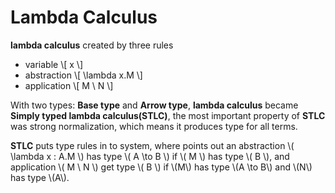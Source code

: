 # Lambda Calculus

**lambda calculus** created by three rules

- variable \\[ x \\]
- abstraction \\[ \lambda x.M \\]
- application \\[ M \\ N \\]

With two types: **Base type** and **Arrow type**, **lambda calculus** became **Simply typed lambda calculus(STLC)**, the most important property of **STLC** was strong normalization, which means it produces type for all terms.

**STLC** puts type rules in to system, where points out an abstraction \\( \lambda x : A.M \\) has type \\( A \to B \\) if \\( M \\) has type \\( B \\), and application \\( M \\ N \\) get type \\( B \\) if \\(M\\) has type \\(A \to B\\) and \\(N\\) has type \\(A\\).
